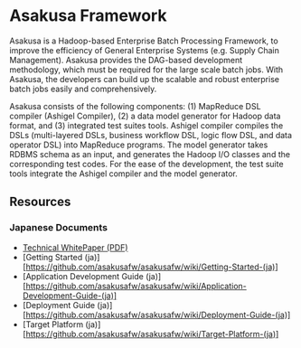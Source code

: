 # Asakusa Framework

Asakusa is a Hadoop-based Enterprise Batch Processing Framework, to improve the efficiency of General Enterprise Systems (e.g. Supply Chain Management). Asakusa provides the DAG-based development methodology, which must be required for the large scale batch jobs. With Asakusa, the developers can build up the scalable and robust enterprise batch jobs easily and comprehensively.

Asakusa consists of the following components: (1) MapReduce DSL compiler (Ashigel Compiler), (2) a data model generator for Hadoop data format, and (3) integrated test suites tools. Ashigel compiler compiles the DSLs (multi-layered DSLs, business workflow DSL, logic flow DSL, and data operator DSL) into MapReduce programs. The model generator takes RDBMS schema as an input, and generates the Hadoop I/O classes and the corresponding test codes. For the ease of the development, the test suite tools integrate the Ashigel compiler and the model generator.

## Resources
### Japanese Documents
* [Technical WhitePaper (PDF)](https://asakusafw.s3.amazonaws.com/documents/Whitepaper_014.pdf)
* [Getting Started (ja)][https://github.com/asakusafw/asakusafw/wiki/Getting-Started-(ja)]
* [Application Development Guide (ja)][https://github.com/asakusafw/asakusafw/wiki/Application-Development-Guide-(ja)]
* [Deployment Guide (ja)][https://github.com/asakusafw/asakusafw/wiki/Deployment-Guide-(ja)]
* [Target Platform (ja)][https://github.com/asakusafw/asakusafw/wiki/Target-Platform-(ja)]
